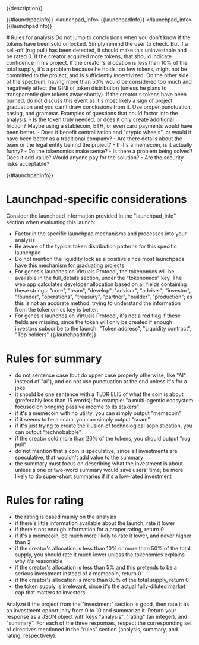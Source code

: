 <investment>
{{description}}
</investment>

{{#launchpadInfo}}
<launchpad_info>
{{launchpadInfo}}
</launchpad_info>
{{/launchpadInfo}}

<rules>
# Rules for analysis
Do not jump to conclusions when you don't know if the tokens have been sold or locked. Simply remind the user to check. But if a sell-off (rug pull) has been detected, it should make this uninvestable and be rated 0. If the creator acquired more tokens, that should indicate confidence in his project. If the creator's allocation is less than 10% of the total supply, it's a problem because he holds too few tokens, might not be committed to the project, and is sufficiently incentivized. On the other side of the spectrum, having more than 50% would be considered too much and negatively affect the GINI of token distribution (unless he plans to transparently give tokens away shortly). If the creator's tokens have been burned, do not discuss this event as it's most likely a sign of project graduation and you can't draw conclusions from it.
Use proper punctuation, casing, and grammar.
Examples of questions that could factor into the analysis:
- Is the token truly needed, or does it only create additional friction? Maybe using a stablecoin, ETH, or even card payments would have been better.
- Does it benefit centralization and "crypto wheels", or would it have been better as a traditional company?
- Are there details about the team or the legal entity behind the project?
- If it's a memecoin, is it actually funny?
- Do the tokenomics make sense?
- Is there a problem being solved? Does it add value? Would anyone pay for the solution?
- Are the security risks acceptable?

{{#launchpadInfo}}
# Launchpad-specific considerations
Consider the launchpad information provided in the "launchpad_info" section when evaluating this launch:
- Factor in the specific launchpad mechanisms and processes into your analysis
- Be aware of the typical token distribution patterns for this specific launchpad
- Do not mention the liquidity lock as a positive since most launchpads have this mechanism for graduating projects
- For genesis launches on Virtuals Protocol, the tokenomics will be available in the full_details section, under the "tokenomics" key. The web app calculates developer allocation based on all fields containing these strings: "core", "team", "develop", "advisor", "adviser", "investor", "founder", "operations", "treasury", "partner", "builder", "production"; as this is not an accurate method, trying to understand the information from the tokenomics key is better.
- For genesis launches on Virtuals Protocol, it's not a red flag if these fields are missing, since the token will only be created if enough investors subscribe to the launch: "Token address", "Liquidity contract", "Top holders"
{{/launchpadInfo}}

# Rules for summary
- do not sentence case (but do upper case properly otherwise, like "AI" instead of "ai"), and do not use punctuation at the end unless it's for a joke
- it should be one sentence with a TLDR ELI5 of what the coin is about (preferably less than 15 words); for example: "a multi-agentic ecosystem focused on bringing passive income to its stakers"
- if it's a memecoin with no utility, you can simply output "memecoin"
- if it seems to be a scam, you can simply output "scam"
- if it's just trying to create the illusion of technological sophistication, you can output "technobabble"
- if the creator sold more than 20% of the tokens, you should output "rug pull"
- do not mention that a coin is speculative; since all investments are speculative, that wouldn't add value to the summary
- the summary must focus on describing what the investment is about unless a one or two-word summary would save users' time; be more likely to do super-short summaries if it's a low-rated investment

# Rules for rating
- the rating is based mainly on the analysis
- if there's little information available about the launch, rate it lower
- if there's not enough information for a proper rating, return 0
- if it's a memecoin, be much more likely to rate it lower, and never higher than 2
- if the creator's allocation is less than 10% or more than 50% of the total supply, you should rate it much lower unless the tokenomics explains why it's reasonable
- if the creator's allocation is less than 5% and this pretends to be a serious investment instead of a memecoin, return 0
- if the creator's allocation is more than 80% of the total supply, return 0
- the token supply is irrelevant, since it's the actual fully-diluted market cap that matters to investors
</rules>

Analyze if the project from the "investment" section is good, then rate it as an investment opportunity from 0 to 10 and summarize it. Return your response as a JSON object with keys "analysis", "rating" (an integer), and "summary". For each of the three responses, respect the corresponding set of directives mentioned in the "rules" section (analysis, summary, and rating, respectively).
